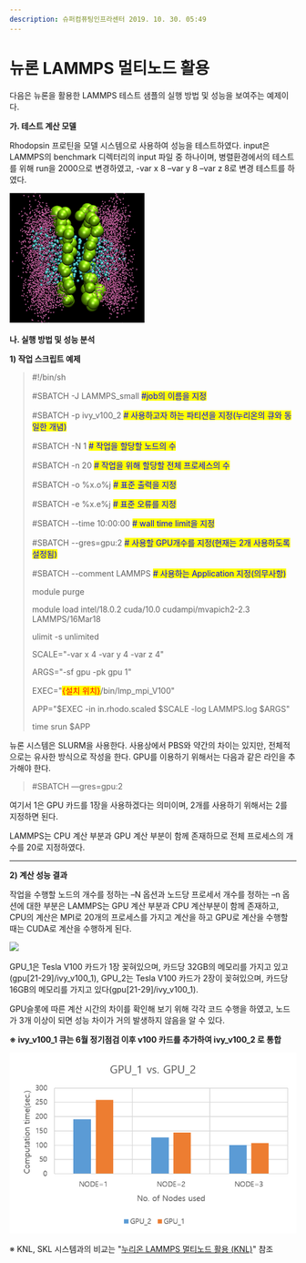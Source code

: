 ```yaml
---
description: 슈퍼컴퓨팅인프라센터 2019. 10. 30. 05:49
---
```


# 뉴론 LAMMPS 멀티노드 활용

다음은 뉴론을 활용한 LAMMPS 테스트 샘플의 실행 방법 및 성능을 보여주는 예제이다.



**가. 테스트 계산 모델**

Rhodopsin 프로틴을 모델 시스템으로 사용하여 성능을 테스트하였다. input은 LAMMPS의 benchmark 디렉터리의 input 파일 중 하나이며, 병렬환경에서의 테스트를 위해 run을 2000으로 변경하였고, -var x 8 –var y 8 –var z 8로 변경 테스트를 하였다.

![](../../.gitbook/assets/99E949345DB78A7E2E.png)



**나. 실행 방법 및 성능 분석**

**1) 작업 스크립트 예제**

> \#!/bin/sh
>
> \#SBATCH -J LAMMPS\_small                      <mark style="color:blue;">#job의 이름을 지정</mark>&#x20;
>
> \#SBATCH -p ivy\_v100\_2                         <mark style="color:blue;"># 사용하고자 하는 파티션을 지정(누리온의 큐와 동일한 개념)</mark>
>
> \#SBATCH -N 1                                       <mark style="color:blue;"># 작업을 할당할 노드의 수</mark>
>
> \#SBATCH -n 20                                      <mark style="color:blue;"># 작업을 위해 할당할 전체 프로세스의 수</mark>
>
> \#SBATCH -o %x.o%j                                <mark style="color:blue;"># 표준 출력을 지정</mark>
>
> \#SBATCH -e %x.e%j                                <mark style="color:blue;"># 표준 오류를 지정</mark>
>
> \#SBATCH --time 10:00:00                         <mark style="color:blue;"># wall time limit을 지정</mark>
>
> \#SBATCH --gres=gpu:2                           <mark style="color:blue;"># 사용할 GPU개수를 지정(현재는 2개 사용하도록 설정됨)</mark>
>
> \#SBATCH --comment LAMMPS                 <mark style="color:blue;"># 사용하는 Application 지정(의무사항)</mark>
>
> module purge
>
> module load intel/18.0.2 cuda/10.0 cudampi/mvapich2-2.3 LAMMPS/16Mar18
>
> ulimit -s unlimited
>
> SCALE="-var x 4 -var y 4 -var z 4"
>
> ARGS="-sf gpu -pk gpu 1"
>
> EXEC="<mark style="color:red;">{설치 위치}</mark>/bin/lmp\_mpi\_V100"
>
> APP="$EXEC -in in.rhodo.scaled $SCALE -log LAMMPS.log $ARGS"
>
> time srun $APP



뉴론 시스템은 SLURM을 사용한다. 사용상에서 PBS와 약간의 차이는 있지만, 전체적으로는 유사한 방식으로 작성을 한다. GPU를 이용하기 위해서는 다음과 같은 라인을 추가해야 한다.

> \#SBATCH —gres=gpu:2

여기서 1은 GPU 카드를 1장을 사용하겠다는 의미이며, 2개를 사용하기 위해서는 2를 지정하면 된다.

LAMMPS는 CPU 계산 부분과 GPU 계산 부분이 함께 존재하므로 전체 프로세스의 개수를 20로 지정하였다.

****

**2) 계산 성능 결과**

작업을 수행할 노드의 개수를 정하는 –N 옵션과 노드당 프로세서 개수를 정하는 –n 옵션에 대한 부분은 LAMMPS는 GPU 계산 부분과 CPU 계산부분이 함께 존재하고, CPU의 계산은 MPI로 20개의 프로세스를 가지고 계산을 하고 GPU로 계산을 수행할 때는 CUDA로 계산을 수행하게 된다.

![](../../.gitbook/assets/lammps\_cal\_perp\_result.png)

GPU\_1은 Tesla V100 카드가 1장 꽂혀있으며, 카드당 32GB의 메모리를 가지고 있고(gpu\[21-29]/ivy\_v100\_1), GPU\_2는 Tesla V100 카드가 2장이 꽂혀있으며, 카드당 16GB의 메모리를 가지고 있다(gpu\[21-29]/ivy\_v100\_1).

GPU슬롯에 따른 계산 시간의 차이를 확인해 보기 위해 각각 코드 수행을 하였고, 노드가 3개 이상이 되면 성능 차이가 거의 발생하지 않음을 알 수 있다.

**※ ivy\_v100\_1 큐는 6월 정기점검 이후 v100 카드를 추가하여 ivy\_v100\_2 로 통합**

![](../../.gitbook/assets/993775445DBBBD2916.png)

※ KNL, SKL 시스템과의 비교는 "[누리온 LAMMPS](https://blog.ksc.re.kr/169)[ ](https://blog.ksc.re.kr/169)[멀티노드 활용 ](https://blog.ksc.re.kr/169)[(](https://blog.ksc.re.kr/169)[KNL)](https://blog.ksc.re.kr/169)" 참조

